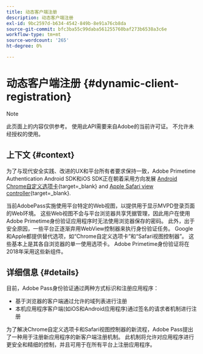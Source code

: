 ```yaml
---
title: 动态客户端注册
description: 动态客户端注册
exl-id: 9bc2597d-b634-4542-849b-8e91a76cb8da
source-git-commit: bfc3ba55c99daba561255760baf273b6538a3c6e
workflow-type: tm+mt
source-wordcount: '265'
ht-degree: 0%

---
```


# 动态客户端注册 {#dynamic-client-registration}

>[!NOTE]
>
>此页面上的内容仅供参考。 使用此API需要来自Adobe的当前许可证。 不允许未经授权的使用。

## 上下文 {#context}

为了与现代安全实践、改进的UX和平台所有者要求保持一致，Adobe Primetime Authentication Android SDK和iOS SDK正在朝着采用方向发展 [Android Chrome自定义选项卡](https://developer.chrome.com/multidevice/android/customtabs){target=_blank} and [Apple Safari view controller](https://developer.apple.com/documentation/safariservices/sfsafariviewcontroller){target=_blank}.

当前AdobePass实施使用平台特定的Web视图，以提供用于显示MVPD登录页面的Web环境。 这些Web视图不会与平台浏览器共享凭据管理，因此用户在使用Adobe Primetime身份验证应用程序时无法使用浏览器保存的密码。 此外，出于安全原因，一些平台正逐渐弃用WebView控制器来执行身份验证任务。 Google和Apple都提供替代选项，如“Chrome自定义选项卡”和“Safari视图控制器”。 这些基本上是其各自浏览器的单一使用选项卡。 Adobe Primetime身份验证将在2018年采用这些新组件。

## 详细信息 {#details}

目前，Adobe Pass身份验证通过两种方式标识和注册应用程序：

* 基于浏览器的客户端通过允许的域列表进行注册
* 本机应用程序客户端(如iOS和Android应用程序)通过签名的请求者机制进行注册

为了解决Chrome自定义选项卡和Safari视图控制器的新流程，Adobe Pass提出了一种用于注册新应用程序的新客户端注册机制。 此机制将允许对应用程序进行更安全和精细的控制，并且可用于在所有平台上注册应用程序。

<!--
## Related Information

- [Dynamic Client Registration API](/help/authentication/dynamic-client-registration-api.md)
- [Dynamic Client Registration Management](/help/authentication/dynamic-client-registration-management.md)
-->
